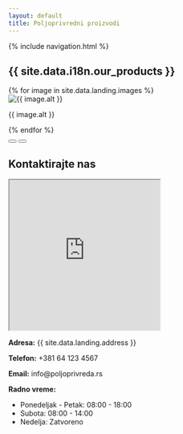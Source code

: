 ```yaml
---
layout: default
title: Poljoprivredni proizvodi
---
```

{% include navigation.html %}

<section id="proizvodi" class="container my-5">
        <h2 class="text-center mb-4">{{ site.data.i18n.our_products }}</h2>
        <div id="productCarousel" class="carousel slide" data-bs-ride="carousel">
            <div class="carousel-inner">
                {% for image in site.data.landing.images %}
                    <div class="carousel-item {% if forloop.index == 1 %}active{% endif %} text-center">
                        <img src="{{ site.baseurl }}{{ image.url }}" class="d-block mx-auto" alt="{{ image.alt }}">
                        <p class="mt-2">{{ image.alt }}</p>
                    </div>
                {% endfor %}
            </div>
            <button class="carousel-control-prev" type="button" data-bs-target="#productCarousel" data-bs-slide="prev">
                <span class="carousel-control-prev-icon" aria-hidden="true"></span>
            </button>
            <button class="carousel-control-next" type="button" data-bs-target="#productCarousel" data-bs-slide="next">
                <span class="carousel-control-next-icon" aria-hidden="true"></span>
            </button>
        </div>
</section>
<section id="kontakt" class="container my-5">
        <h2 class="text-center mb-4">Kontaktirajte nas</h2>
        <div class="row">
            <div class="col-md-6">
                <iframe class="w-100" height="300" src="https://www.google.com/maps/embed?" allowfullscreen></iframe>
            </div>
            <div class="col-md-6">
                <p><strong>Adresa:</strong> {{ site.data.landing.address }}</p>
                <p><strong>Telefon:</strong> +381 64 123 4567</p>
                <p><strong>Email:</strong> info@poljoprivreda.rs</p>
                <p><strong>Radno vreme:</strong></p>
                <ul>
                    <li>Ponedeljak - Petak: 08:00 - 18:00</li>
                    <li>Subota: 08:00 - 14:00</li>
                    <li>Nedelja: Zatvoreno</li>
                </ul>
            </div>
        </div>
</section>

